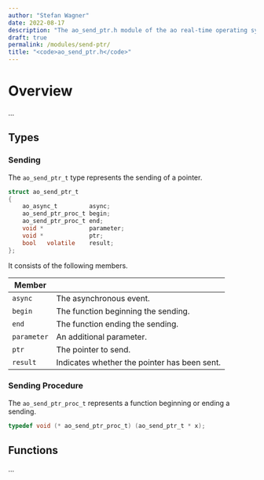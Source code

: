 ```yaml
---
author: "Stefan Wagner"
date: 2022-08-17
description: "The ao_send_ptr.h module of the ao real-time operating system."
draft: true
permalink: /modules/send-ptr/
title: "<code>ao_send_ptr.h</code>"
---
```


# Overview

...

## Types

### Sending

The `ao_send_ptr_t` type represents the sending of a pointer.

```c
struct ao_send_ptr_t
{
    ao_async_t         async;
    ao_send_ptr_proc_t begin;
    ao_send_ptr_proc_t end;
    void *             parameter;
    void *             ptr;
    bool   volatile    result;
};
```

It consists of the following members.

| Member | |
|--------|-|
| `async` | The asynchronous event. |
| `begin` | The function beginning the sending. |
| `end` | The function ending the sending. |
| `parameter` | An additional parameter. |
| `ptr` | The pointer to send. |
| `result` | Indicates whether the pointer has been sent. |

### Sending Procedure

The `ao_send_ptr_proc_t` represents a function beginning or ending a sending.

```c
typedef void (* ao_send_ptr_proc_t) (ao_send_ptr_t * x);
```

## Functions

...
